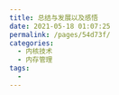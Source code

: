 ```yaml
---
title: 总结与发展以及感悟
date: 2021-05-18 01:07:25
permalink: /pages/54d73f/
categories:
  - 内核技术
  - 内存管理
tags:
  - 
---
```

